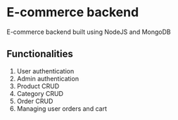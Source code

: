 # E-commerce backend

 E-commerce backend built using NodeJS and MongoDB


 ## Functionalities
1.  User authentication
2.  Admin authentication
3.  Product CRUD 
4.  Category CRUD
5.  Order CRUD
6.  Managing user orders and cart